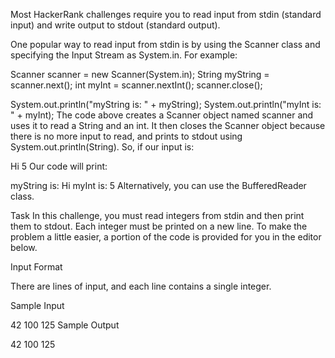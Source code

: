 Most HackerRank challenges require you to read input from stdin (standard input) and write output to stdout (standard output).

One popular way to read input from stdin is by using the Scanner class and specifying the Input Stream as System.in. For example:

Scanner scanner = new Scanner(System.in);
String myString = scanner.next();
int myInt = scanner.nextInt();
scanner.close();

System.out.println("myString is: " + myString);
System.out.println("myInt is: " + myInt);
The code above creates a Scanner object named scanner and uses it to read a String and an int. It then closes the Scanner object because there is no more input to read, and prints to stdout using System.out.println(String). So, if our input is:

Hi 5
Our code will print:

myString is: Hi
myInt is: 5
Alternatively, you can use the BufferedReader class.

Task
In this challenge, you must read  integers from stdin and then print them to stdout. Each integer must be printed on a new line. To make the problem a little easier, a portion of the code is provided for you in the editor below.

Input Format

There are  lines of input, and each line contains a single integer.

Sample Input

42
100
125
Sample Output

42
100
125
